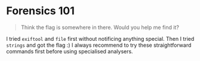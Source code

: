 # Forensics 101

> Think the flag is somewhere in there. Would you help me find it?

I tried `exiftool` and `file` first without notificing anything special. Then I tried `strings` and got the flag :) I always recommend to try these straightforward commands first before using specialised analysers.
